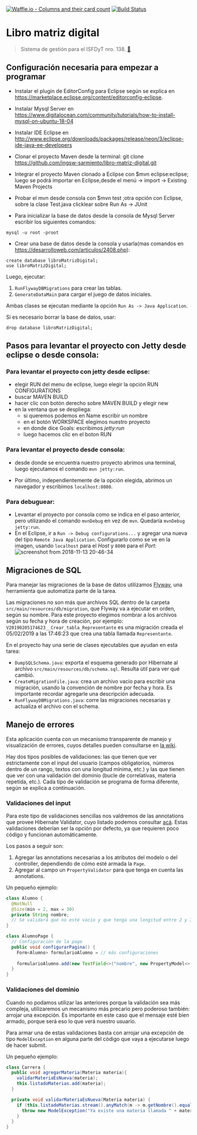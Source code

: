 [![Waffle.io - Columns and their card count](https://badge.waffle.io/ingsw-sarmiento/libro-matriz-digital.svg?columns=backlog)](https://waffle.io/ingsw-sarmiento/libro-matriz-digital)
[![Build Status](https://travis-ci.org/ingsw-sarmiento/libro-matriz-digital.svg?branch=master)](https://travis-ci.org/ingsw-sarmiento/libro-matriz-digital)

# Libro matriz digital
> Sistema de gestión para el ISFDyT nro. 138. [:link:](http://libro-matriz-digital.us-east-1.elasticbeanstalk.com)

## Configuración necesaria para empezar a programar

  - Instalar el plugin de EditorConfig para Eclipse según se explica en https://marketplace.eclipse.org/content/editorconfig-eclipse.

  - Instalar Mysql Server en https://www.digitalocean.com/community/tutorials/how-to-install-mysql-on-ubuntu-18-04

  - Instalar IDE Eclipse en http://www.eclipse.org/downloads/packages/release/neon/3/eclipse-ide-java-ee-developers

  - Clonar el proyecto Maven desde la terminal:
       git clone https://github.com/ingsw-sarmiento/libro-matriz-digital.git

  - Integrar el proyecto Maven clonado a Eclipse con $mvn eclipse:eclipse; luego se podrá importar en Eclipse,desde el menú -> import -> Existing Maven Projects  

  - Probar el mvn desde consola con $mvn test ;otra opción con Eclipse, sobre la clase Test.java clicklear sobre Run As -> JUnit

  - Para inicializar la base de datos desde la consola de Mysql Server escribir los siguientes comandos:
```      
mysql -u root -proot
```
  - Crear una base de datos desde la consola y usarla(mas comandos en https://desarrolloweb.com/articulos/2408.php):

```
create database libroMatrizDigital;
use libroMatrizDigital;
```

Luego, ejecutar:

1. `RunFlywayDBMigrations` para crear las tablas.
1. `GenerateDataMain` para cargar el juego de datos iniciales.

Ambas clases se ejecutan mediante la opción `Run As -> Java Application`.

Si es necesario borrar la base de datos, usar:
```
drop database libroMatrizDigital;
```

## Pasos para levantar el proyecto con Jetty desde eclipse o desde consola:

### Para levantar el proyecto con jetty desde eclipse:
- elegir RUN del menu de eclipse, luego  elegir la opción RUN CONFIGURATIONS
- buscar MAVEN BUILD
- hacer clic con botón derecho sobre MAVEN BUILD y elegir new
- en la ventana que se despliega:
	- si queremos podemos en Name escribir un nombre
	- en el botón WORKSPACE elegimos nuestro proyecto
	- en donde dice Goals: escribimos _jetty:run_
	- luego hacemos clic en el boton RUN

### Para levantar el proyecto desde consola:
- desde donde se encuentra nuestro proyecto abrimos una terminal, luego ejecutamos el comando `mvn jetty:run`.

- Por último, independientemente de la opción elegida, abrimos un navegador y escribimos `localhost:8080`.

### Para debuguear:

- Levantar el proyecto por consola como se indica en el paso anterior, pero utilizando el comando `mvnDebug` en vez de `mvn`. Quedaría `mvnDebug jetty:run`.
- En el Eclipse, ir a `Run -> Debug configurations...` y agregar una nueva del tipo `Remote Java Application`. Configurarlo como se ve en la imagen, usando `localhost` para el _Host_ y `8000` para el _Port_:
![screenshot from 2018-11-13 20-46-34](https://user-images.githubusercontent.com/1585835/48450543-61aa0880-e785-11e8-8306-48d964ea8542.png)

## Migraciones de SQL

Para manejar las migraciones de la base de datos utilizamos [Flyway](https://flywaydb.org/), una herramienta que automatiza parte de la tarea.

Las migraciones no son más que archivos SQL dentro de la carpeta `src/main/resources/db/migration`, que Flyway va a ejecutar en orden, según su nombre. Para este proyecto elegimos nombrar a los archivos según su fecha y hora de creación, por ejemplo: `V20190205174623__Crear_tabla_Representante` es una migración creada el 05/02/2019 a las 17:46:23 que crea una tabla llamada `Representante`.

En el proyecto hay una serie de clases ejecutables que ayudan en esta tarea:

* `DumpSQLSchema.java`: exporta el esquema generado por Hibernate al archivo `src/main/resources/db/schema.sql`. Resulta útil para ver qué cambió.
* `CreateMigrationFile.java`: crea un archivo vacío para escribir una migración, usando la convención de nombre por fecha y hora. Es importante recordar agregarle una descripción adecuada.
* `RunFlywayDBMigrations.java`: corre las migraciones necesarias y actualiza el archivo con el schema.

## Manejo de errores

Esta aplicación cuenta con un mecanismo transparente de manejo y visualización de errores, cuyos detalles pueden consultarse en [la wiki](https://github.com/ingsw-sarmiento/libro-matriz-digital/wiki/Mecanismo-de-manejo-de-errores).

Hay dos tipos posibles de validaciones: las que tienen que ver estrictamente con el input del usuario (campos obligatorios, números dentro de un rango, textos con una longitud mínima, etc.) y las que tienen que ver con una validación del dominio (bucle de correlativas, materia repetida, etc.). Cada tipo de validación se programa de forma diferente, según se explica a continuación.

### Validaciones del input

Para este tipo de validaciones sencillas nos valdremos de las annotations que provee Hibernate Validator, cuyo listado podemos consultar [acá](http://docs.jboss.org/hibernate/stable/validator/reference/en-US/html_single/#section-builtin-constraints). Estas validaciones deberían ser la opción por defecto, ya que requieren poco código y funcionan automáticamente.

Los pasos a seguir son:
1. Agregar las annotations necesarias a los atributos del modelo o del controller, dependiendo de cómo esté armada la `Page`.
1. Agregar al campo un `PropertyValidator` para que tenga en cuenta las annotations.

Un pequeño ejemplo:

```java
class Alumno {
  @NotNull
  @Size(min = 2, max = 30)
  private String nombre;
  // Se validará que no esté vacío y que tenga una longitud entre 2 y 30.
}

class AlumnoPage {
  // Configuración de la page
  public void configurarPagina() {
    Form<Alumno> formularioAlumno = // más configuraciones
  
    formularioAlumno.add(new TextField<>("nombre", new PropertyModel<>(alumno, "nombre")).add(new PropertyValidator<>()));
  }
}
```

### Validaciones del dominio

Cuando no podamos utilizar las anteriores porque la validación sea más compleja, utilizaremos un mecanismo más precario pero poderoso también: arrojar una excepción. Es importante en este caso que el mensaje esté bien armado, porque será eso lo que verá nuestro usuario.

Para armar una de estas validaciones basta con arrojar una excepción de tipo `ModelException` en alguna parte del código que vaya a ejecutarse luego de hacer submit.

Un pequeño ejemplo:

```java
class Carrera {
  public void agregarMateria(Materia materia){
    validarMateriaEsNueva(materia);
    this.listadoMaterias.add(materia);
  }

  private void validarMateriaEsNueva(Materia materia) {
    if (this.listadoMaterias.stream().anyMatch(m -> m.getNombre().equals(materia.getNombre()))) {
      throw new ModelException("Ya existe una materia llamada " + materia.getNombre() + ".");
    }
  }
}
```
